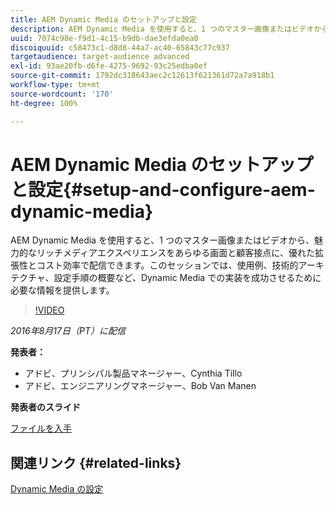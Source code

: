 ```yaml
---
title: AEM Dynamic Media のセットアップと設定
description: AEM Dynamic Media を使用すると、1 つのマスター画像またはビデオから、魅力的なリッチメディアエクスペリエンスをあらゆる画面と顧客接点に、優れた拡張性とコスト効率で配信できます。このセッションでは、使用例、技術的アーキテクチャ、設定手順の概要など、Dynamic Media での実装を成功させるために必要な情報を提供します。
uuid: 7074c98e-f9d1-4c15-b9db-dae3efda0ea0
discoiquuid: c58473c1-d8d8-44a7-ac40-65843c77c937
targetaudience: target-audience advanced
exl-id: 93ae20fb-d6fe-4275-9692-93c25edba0ef
source-git-commit: 1792dc318643aec2c12613f621361d72a7a918b1
workflow-type: tm+mt
source-wordcount: '170'
ht-degree: 100%

---
```


# AEM Dynamic Media のセットアップと設定{#setup-and-configure-aem-dynamic-media}

AEM Dynamic Media を使用すると、1 つのマスター画像またはビデオから、魅力的なリッチメディアエクスペリエンスをあらゆる画面と顧客接点に、優れた拡張性とコスト効率で配信できます。このセッションでは、使用例、技術的アーキテクチャ、設定手順の概要など、Dynamic Media での実装を成功させるために必要な情報を提供します。

>[!VIDEO](https://video.tv.adobe.com/v/19297/?quality=9)

*2016年8月17日（PT）に配信*

**発表者：**

* アドビ、プリンシパル製品マネージャー、Cynthia Tillo
* アドビ、エンジニアリングマネージャー、Bob Van Manen

**発表者のスライド**

[ファイルを入手](assets/aemgems-081716-dynamic-media-configuration.pdf)

## 関連リンク {#related-links}

[Dynamic Media の設定](https://docs.adobe.com/docs/ja/aem/6-2/administer/content/dynamic-media/config-dynamic.html)

<!--
[Get back to the Overview](https://helpx.adobe.com/experience-manager/kt/eseminars/gems/aem-index.html)
-->
